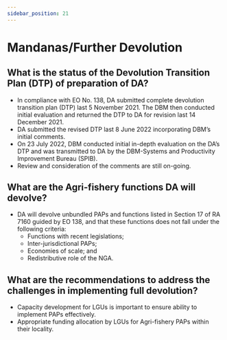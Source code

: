 ```yaml
---
sidebar_position: 21
---
```


# Mandanas/Further Devolution

## What is the status of the Devolution Transition Plan (DTP) of preparation of DA?

- In compliance with EO No. 138, DA submitted complete devolution transition plan (DTP) last 5 November 2021. The DBM then conducted initial evaluation and returned the DTP to DA for revision last 14 December 2021.
- DA submitted the revised DTP last 8 June 2022 incorporating DBM’s initial comments.
- On 23 July 2022, DBM conducted initial in-depth evaluation on the DA’s DTP and was transmitted to DA by the DBM-Systems and Productivity Improvement Bureau (SPIB).
- Review and consideration of the comments are still on-going.


## What are the Agri-fishery functions DA will devolve?

- DA will devolve unbundled  PAPs and functions  listed in Section 17 of RA 7160 guided by EO 138, and that these functions does not fall under the following criteria:
  - Functions with recent legislations;
  - Inter-jurisdictional PAPs;
  - Economies of scale; and
  - Redistributive role of the NGA.


## What are the recommendations to address the challenges in implementing full devolution?

- Capacity development for LGUs is important to ensure ability to implement PAPs effectively.
- Appropriate funding allocation by LGUs for Agri-fishery PAPs within their locality.
